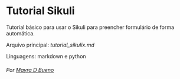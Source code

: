 # Tutorial Sikuli
Tutorial básico para usar o Sikuli para preencher formulário de forma automática.

Arquivo principal: _tutorial_sikulix.md_

Linguagens: markdown e python

###### Por [Mayra D Bueno](mayradbueno@gmail.com)
